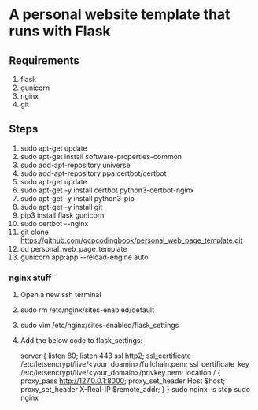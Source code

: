 # A personal website template that runs with Flask

## Requirements

1. flask
2. gunicorn
3. nginx
4. git

## Steps

1. sudo apt-get update
2. sudo apt-get install software-properties-common
3. sudo add-apt-repository universe
4. sudo add-apt-repository ppa:certbot/certbot
5. sudo apt-get update
6. sudo apt-get -y install certbot python3-certbot-nginx
7. sudo apt-get -y install python3-pip
8. sudo apt-get -y install git
9. pip3 install flask gunicorn
10. sudo certbot --nginx
11. git clone https://github.com/gcpcodingbook/personal_web_page_template.git
12. cd personal_web_page_template
13. gunicorn app:app --reload-engine auto

### nginx stuff

1. Open a new ssh terminal
2. sudo rm /etc/nginx/sites-enabled/default
3. sudo vim /etc/nginx/sites-enabled/flask_settings
4. Add the below code to flask_settings:

   server {
   listen 80;
   listen 443 ssl http2;
   ssl_certificate /etc/letsencrypt/live/<your_doamin>/fullchain.pem;
   ssl_certificate_key /etc/letsencrypt/live/<your_domain>/privkey.pem;
   location / {
   proxy_pass http://127.0.0.1:8000;
   proxy_set_header Host $host;
    proxy_set_header X-Real-IP $remote_addr;
   }
   }
   sudo nginx -s stop
   sudo nginx
